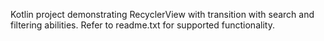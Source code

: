 Kotlin project demonstrating RecyclerView with transition with search and filtering abilities. Refer to readme.txt for supported functionality.
